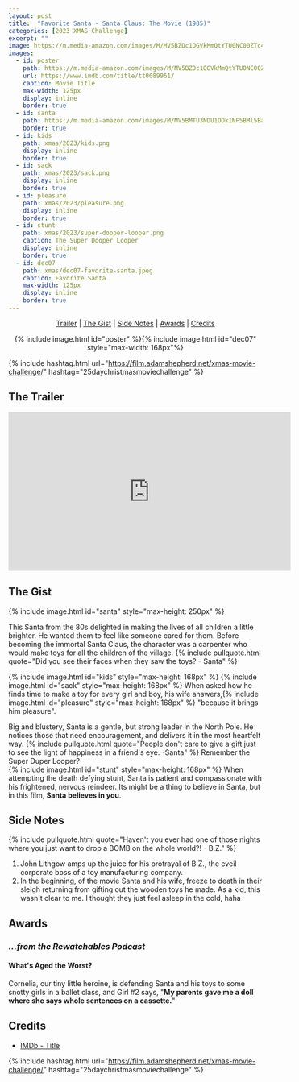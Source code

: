 ```yaml
---
layout: post
title:  "Favorite Santa - Santa Claus: The Movie (1985)"
categories: [2023 XMAS Challenge]
excerpt: ""
image: https://m.media-amazon.com/images/M/MV5BZDc1OGVkMmQtYTU0NC00ZTc4LWIyNjItM2IzYzcwNTA1ZmJmXkEyXkFqcGdeQXVyMjY3MjUzNDk@._V1_FMjpg_UX500_.jpg
images:
  - id: poster
    path: https://m.media-amazon.com/images/M/MV5BZDc1OGVkMmQtYTU0NC00ZTc4LWIyNjItM2IzYzcwNTA1ZmJmXkEyXkFqcGdeQXVyMjY3MjUzNDk@._V1_FMjpg_UX500_.jpg
    url: https://www.imdb.com/title/tt0089961/
    caption: Movie Title
    max-width: 125px
    display: inline
    border: true
  - id: santa
    path: https://m.media-amazon.com/images/M/MV5BMTU3NDU1ODk1NF5BMl5BanBnXkFtZTgwNDAyODU4MDI@._V1_FMjpg_UX1200_.jpg
    border: true
  - id: kids
    path: xmas/2023/kids.png
    display: inline
    border: true
  - id: sack
    path: xmas/2023/sack.png
    display: inline
    border: true
  - id: pleasure
    path: xmas/2023/pleasure.png
    display: inline
    border: true
  - id: stunt
    path: xmas/2023/super-dooper-looper.png
    caption: The Super Dooper Looper
    display: inline
    border: true
  - id: dec07
    path: xmas/dec07-favorite-santa.jpeg
    caption: Favorite Santa
    max-width: 125px
    display: inline
    border: true
---
```


<div style="text-align: center">
  <p><a href="#the-trailer">Trailer</a> | <a href="#the-gist">The Gist</a> | <a href="#side-notes">Side Notes</a> | <a href="#awards">Awards</a> | <a href="#credits">Credits</a></p>
  <p>{% include image.html id="poster" %}{% include image.html id="dec07" style="max-width: 168px"%}</p>
</div>

{% include hashtag.html url="https://film.adamshepherd.net/xmas-movie-challenge/" hashtag="25daychristmasmoviechallenge" %}

## The Trailer 

<div style="text-align: center">
  <iframe width="560" height="315" src="https://www.youtube.com/embed/2ykIcp_pbJg?si=haamor_vnbckrWcl" title="YouTube video player" frameborder="0" allow="accelerometer; autoplay; clipboard-write; encrypted-media; gyroscope; picture-in-picture; web-share" allowfullscreen></iframe>
</div>

## The Gist

{% include image.html id="santa" style="max-height: 250px" %}

This Santa from the 80s delighted in making the lives of all children a little brighter. He wanted them to feel like someone cared for them. Before becoming the immortal Santa Claus, the character was a carpenter who would make toys for all the children of the village. {% include pullquote.html quote="Did you see their faces when they saw the toys? - Santa" %} 

{% include image.html id="kids" style="max-height: 168px" %}
{% include image.html id="sack" style="max-height: 168px" %}
 When asked how he finds time to make a toy for every girl and boy, his wife answers,{% include image.html id="pleasure" style="max-height: 168px" %}
 "because it brings him pleasure". 
 
 Big and blustery, Santa is a gentle, but strong leader in the North Pole. He notices those that need encouragement, and delivers it in the most heartfelt way. {% include pullquote.html quote="People don't care to give a gift just to see the light of happiness in a friend's eye. -Santa" %} Remember the Super Duper Looper?   
{% include image.html id="stunt" style="max-height: 168px" %}
When attempting the death defying stunt, Santa is patient and compassionate with his frightened, nervous reindeer. Its might be a thing to believe in Santa, but in this film, **Santa believes in you**.



## Side Notes

{% include pullquote.html quote="Haven't you ever had one of those nights where you just want to drop a BOMB on the whole world?!  - B.Z." %}
1. John Lithgow amps up the juice for his protrayal of B.Z., the eveil corporate boss of a toy manufacturing company.
2. In the beginning, of the movie Santa and his wife, freeze to death in their sleigh returning from gifting out the wooden toys he made. As a kid, this wasn't clear to me. I thought they just feel asleep in the cold, haha
  
## Awards

### _...from the Rewatchables Podcast_

#### What's Aged the Worst?

Cornelia, our tiny little heroine, is defending Santa and his toys to some snotty girls in a ballet class, and Girl #2 says, "**My parents gave me a doll where she says whole sentences on a cassette.**"


## Credits

* [IMDb - Title](https://www.imdb.com/title/xxxxx/)


{% include hashtag.html url="https://film.adamshepherd.net/xmas-movie-challenge/" hashtag="25daychristmasmoviechallenge" %}

<p>&nbsp;</p>
